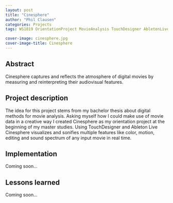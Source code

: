 ```yaml
---
layout: post
title: "Cinesphere"
author: "Phil Clausen"
categories: Projects
tags: WS1819 OrientationProject MovieAnalysis TouchDesigner AbletonLive

cover-image: cinesphere.jpg
cover-image-title: Cinesphere
---
```


## Abstract
Cinesphere captures and reflects the atmosphere of digital movies by measuring and reinterpreting their audiovisual features.

## Project description
The idea for this project stems from my bachelor thesis about digital methods for movie analysis. Asking myself how I could make use of movie data in a creative way I created Cinesphere as my orientation project at the beginning of my master studies. Using TouchDesigner and Ableton Live Cinesphere visualizes and sonifies multiple features like color, motion, editing and sound spectrum of any input movie in real time. 

## Implementation
Coming soon...

## Lessons learned
Coming soon...
